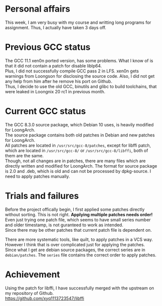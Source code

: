 # Personal affairs

This week, I am very busy with my course and writting long programs for assignment. Thus, I actually have taken 3 days off.   

# Previous GCC status  

The GCC 11.1 xen0n ported version, has some problems. What I know of is that it did not contain a patch for disable liblp64.  
Plus, I did not successfully compile GCC pass 2 in LFS.
xen0n gets warnings from Loongson for disclosing the source code. Also, I did not get any help from him after he remove his port on Github.  
Thus, I decide to use the old GCC, binutils and glibc to build toolchains, that were leaked in Loongnix 20 rc1 in previous month.

# Current GCC status
  
The GCC 8.3.0 source package, which Debian 10 uses, is heavily modified for LoongArch.   
The source package contains both old patches in Debian and new patches for LoongArch.   
All patches are located in `/usr/src/gcc-8/patches`, except for libffi patch, which are located in `/usr/src/gcc-8/` or `/usr/src/gcc-8/libffi`, both of them are the same.  
Though, not all changes are in patches, there are many files which are directly written and modified for LoongArch. 
The format for source package is 2.0 and .deb, which is old and can not be processed by dpkg-source. I need to apply patches manually.

# Trials and failures  

Before the project offically begin, I first applied some patches directly without sorting. This is not right. **Applying multiple patches needs order!**  
Even just trying one patch file, which seems to have small series number and older timestamp, is not guranteed to work as intended.   
Since there may be other patches that current patch file is dependent on.  
  
There are more systematic tools, like quilt, to apply patches in a VCS way. However I think that is over complicated just for applying the patches.  
Since what I get are debian source packages, the correct series are in `debian/patches`. The `series` file contains the correct order to apply patches.

# Achievement

Using the patch for libffi, I have successfully merged with the upstream on my repository of Github.  
https://github.com/xyq1113723547/libffi
